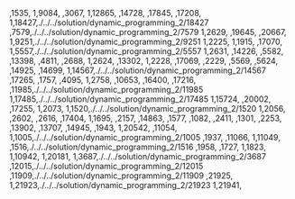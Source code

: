 ,1535,
1,9084,
,3067,
1,12865,
,14728,
,17845,
,17208,
1,18427,./../../solution/dynamic_programming_2/18427
,7579,./../../solution/dynamic_programming_2/7579
1,2629,
,19645,
,20667,
1,9251,./../../solution/dynamic_programming_2/9251
1,2225,
1,1915,
,17070,
1,5557,./../../solution/dynamic_programming_2/5557
1,2631,
,14226,
,5582,
,13398,
,4811,
,2688,
1,2624,
,13302,
1,2228,
,17069,
,2229,
,5569,
,5624,
,14925,
,14699,
1,14567,./../../solution/dynamic_programming_2/14567
,17265,
,1757,
,4095,
1,2758,
,10653,
,16400,
,17216,
,11985,./../../solution/dynamic_programming_2/11985
1,17485,./../../solution/dynamic_programming_2/17485
1,15724,
,20002,
,17255,
1,2073,
1,1520,./../../solution/dynamic_programming_2/1520
1,2056,
,2602,
,2616,
,17404,
1,1695,
,2157,
,14863,
,1577,
,1082,
,2411,
,1301,
,2253,
,13902,
,13707,
,14945,
,1943,
1,20542,
,11054,
1,1005,./../../solution/dynamic_programming_2/1005
,1937,
,11066,
1,11049,
,1516,./../../solution/dynamic_programming_2/1516
,1958,
,1727,
1,1823,
1,10942,
1,20181,
1,3687,./../../solution/dynamic_programming_2/3687
,12015,./../../solution/dynamic_programming_2/12015
,11909,./../../solution/dynamic_programming_2/11909
,21925,
1,21923,./../../solution/dynamic_programming_2/21923
1,21941,
